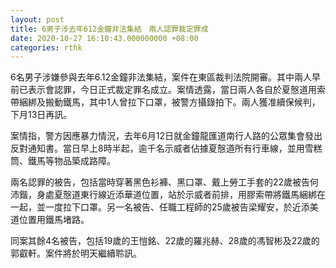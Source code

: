```yaml
---
layout: post
title: 6男子涉去年612金鐘非法集結　兩人認罪裁定罪成
date: 2020-10-27 16:10:43.000000000 +08:00
categories: rthk
---
```


6名男子涉嫌參與去年6.12金鐘非法集結，案件在東區裁判法院開審。其中兩人早前已表示會認罪，今日正式裁定罪名成立。案情透露，當日兩人各自於夏慤道用索帶綑綁及搬動鐵馬，其中1人曾拉下口罩，被警方攝錄拍下。兩人獲准續保候判，下月13日再訊。

案情指，警方因應暴力情況，去年6月12日就金鐘龍匯道南行人路的公眾集會發出反對通知書。當日早上8時半起，逾千名示威者佔據夏慤道所有行車線，並用雪糕筒、鐵馬等物品築成路障。

兩名認罪的被告，包括當時穿著黑色衫褲、黑口罩、戴上勞工手套的22歲被告何沛鍇，身處夏慤道東行線近添華道位置，站於示威者前排，用膠索帶將鐵馬綑綁在一起，並一度拉下口罩。另一名被告、任職工程師的25歲被告梁耀安，於近添美道位置用鐵馬堵路。

同案其餘4名被告，包括19歲的王愷銘、22歲的羅兆赫、28歲的馮智彬及22歲的郭叡軒。案件將於明天繼續聆訊。
